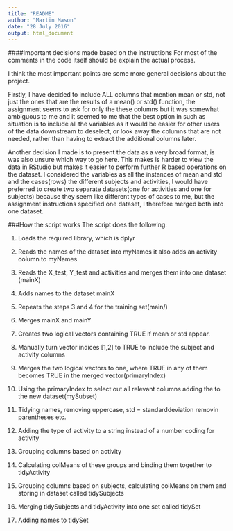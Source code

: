 ```yaml
---
title: "README"
author: "Martin Mason"
date: "28 July 2016"
output: html_document
---
```

####Important decisions made based on the instructions 
For most of the comments in the code itself should be explain the actual process.

I think the most important points are some more general decisions about the project.

Firstly, I have decided to include ALL columns that mention mean or std, not just the ones 
that are the results of a mean() or std() function, the assignment seems to ask for only the these columns but it was somewhat ambiguous to me and it seemed to me that the best option
in such as situation is to include all the variables as it would be easier for other 
users of the data downstream to deselect, or look away the columns that are not needed, rather than having to extract the additional columns later.

Another decision I made is to present the data as a very broad format, is was also unsure which way to go here. This makes is harder to view the data in RStudio but makes it easier to perform further R based operations on the dataset. I considered the variables as all the instances of mean and std and the cases(rows) the different subjects and activities, I would have preferred to create two separate datasets(one for activities and one for subjects) because they seem like different types of cases to me, but the assignment instructions specified one dataset, I therefore merged both into one dataset.


###How the script works
The script does the following:
1) Loads the required library, which is dplyr

2) Reads the names of the dataset into myNames it also adds an activity column to myNames

3) Reads the X_test, Y_test and activities and merges them into one dataset (mainX)

4) Adds names to the dataset mainX

5) Repeats the steps 3 and 4 for the training set(main/)

6) Merges mainX and mainY

7) Creates two logical vectors containing TRUE if mean or std appear.

8) Manually turn vector indices [1,2] to TRUE to include the subject and activity columns

9) Merges the two logical vectors to one, where TRUE in any of them becomes TRUE in the merged vector(primaryIndex)

10) Using the primaryIndex to select out all relevant columns adding the to the new dataset(mySubset)

11) Tidying names, removing uppercase, std = standarddeviation removin parentheses etc.

12) Adding the type of activity to a string instead of a number coding for activity

13) Grouping columns based on activity

14) Calculating colMeans of these groups and binding them together to tidyActivity

15) Grouping columns based on subjects, calculating colMeans on them and storing in dataset
called tidySubjects

16) Merging tidySubjects and tidyActivity into one set called tidySet

17) Adding names to tidySet








